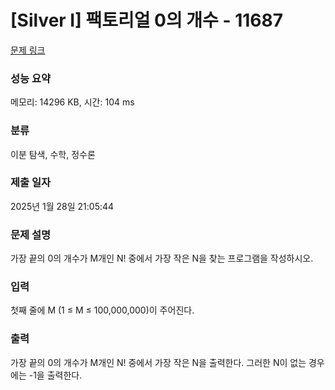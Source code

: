 # [Silver I] 팩토리얼 0의 개수 - 11687 

[문제 링크](https://www.acmicpc.net/problem/11687) 

### 성능 요약

메모리: 14296 KB, 시간: 104 ms

### 분류

이분 탐색, 수학, 정수론

### 제출 일자

2025년 1월 28일 21:05:44

### 문제 설명

<p>가장 끝의 0의 개수가 M개인 N! 중에서 가장 작은 N을 찾는 프로그램을 작성하시오.</p>

### 입력 

 <p>첫째 줄에 M (1 ≤ M ≤ 100,000,000)이 주어진다.</p>

### 출력 

 <p>가장 끝의 0의 개수가 M개인 N! 중에서 가장 작은 N을 출력한다. 그러한 N이 없는 경우에는 -1을 출력한다.</p>

